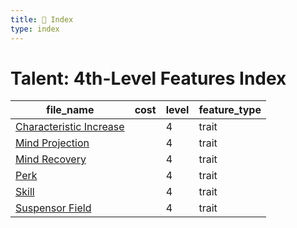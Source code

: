 ```yaml
---
title: 📑 Index
type: index
---
```


# Talent: 4th-Level Features Index

| file_name                                            | cost | level | feature_type |
| ---------------------------------------------------- | ---- | ----- | ------------ |
| [Characteristic Increase](Characteristic%20Increase) |      | 4     | trait        |
| [Mind Projection](Mind%20Projection)                 |      | 4     | trait        |
| [Mind Recovery](Mind%20Recovery)                     |      | 4     | trait        |
| [Perk](Perk)                                         |      | 4     | trait        |
| [Skill](Skill)                                       |      | 4     | trait        |
| [Suspensor Field](Suspensor%20Field)                 |      | 4     | trait        |
